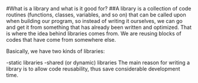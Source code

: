 #What is a library and what is it good for?
##A library is a collection of code routines (functions, classes, variables, and so on) that can be called upon when building our program, so instead of writing it ourselves, we can go and get it from something that has already been written and optimized. That is where the idea behind libraries comes from. We are reusing blocks of codes that have come from somewhere else.

Basically, we have two kinds of libraries:

-static libraries
-shared (or dynamic) libraries
The main reason for writing a library is to allow code reusability, thus save considerable development time.
